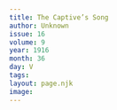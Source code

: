 ```yaml
---
title: The Captive’s Song
author: Unknown
issue: 16
volume: 9
year: 1916
month: 36
day: V
tags:
layout: page.njk
image:
---
```





